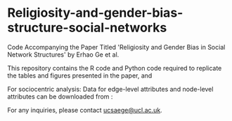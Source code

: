 # Religiosity-and-gender-bias-structure-social-networks
Code Accompanying the Paper Titled 'Religiosity and Gender Bias in Social Network Structures' by Erhao Ge et al.

This repository contains the R code and Python code required to replicate the tables and figures presented in the paper, and 

For sociocentric analysis:
Data for edge-level attributes and node-level attributes can be downloaded from :

For any inquiries, please contact ucsaege@ucl.ac.uk.
